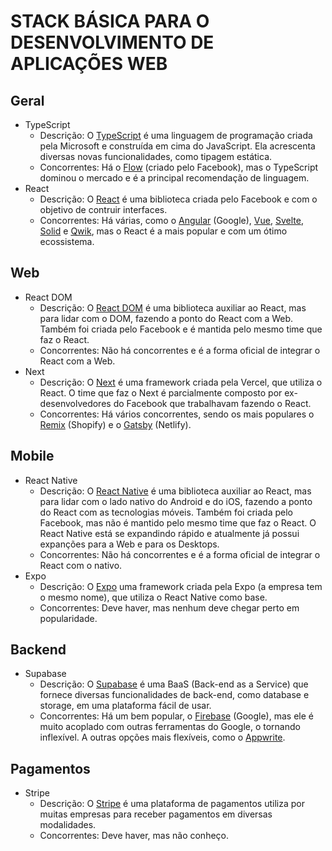 # STACK BÁSICA PARA O DESENVOLVIMENTO DE APLICAÇÕES WEB

## Geral

- TypeScript
  - Descrição: O [TypeScript](https://www.typescriptlang.org/) é uma linguagem de programação criada pela Microsoft e construída em cima do JavaScript. Ela acrescenta diversas novas funcionalidades, como tipagem estática.
  - Concorrentes: Há o [Flow](https://flow.org/) (criado pelo Facebook), mas o TypeScript dominou o mercado e é a principal recomendação de linguagem.
- React
  - Descrição: O [React](https://react.dev/) é uma biblioteca criada pelo Facebook e com o objetivo de contruir interfaces.
  - Concorrentes: Há várias, como o [Angular](https://angular.io/) (Google), [Vue](https://vuejs.org/), [Svelte](https://svelte.dev/), [Solid](https://www.solidjs.com/) e [Qwik](https://qwik.builder.io/), mas o React é a mais popular e com um ótimo ecossistema.

## Web

- React DOM
  - Descrição: O [React DOM](https://react.dev/) é uma biblioteca auxiliar ao React, mas para lidar com o DOM, fazendo a ponto do React com a Web. Também foi criada pelo Facebook e é mantida pelo mesmo time que faz o React.
  - Concorrentes: Não há concorrentes e é a forma oficial de integrar o React com a Web.
- Next
  - Descrição: O [Next](https://nextjs.org/) é uma framework criada pela Vercel, que utiliza o React. O time que faz o Next é parcialmente composto por ex-desenvolvedores do Facebook que trabalhavam fazendo o React.
  - Concorrentes: Há vários concorrentes, sendo os mais populares o [Remix](https://remix.run/) (Shopify) e o [Gatsby](https://www.gatsbyjs.com/) (Netlify).

## Mobile

- React Native
  - Descrição: O [React Native](https://reactnative.dev/) é uma biblioteca auxiliar ao React, mas para lidar com o lado nativo do Android e do iOS, fazendo a ponto do React com as tecnologias móveis. Também foi criada pelo Facebook, mas não é mantido pelo mesmo time que faz o React. O React Native está se expandindo rápido e atualmente já possui expanções para a Web e para os Desktops.
  - Concorrentes: Não há concorrentes e é a forma oficial de integrar o React com o nativo.
- Expo
  - Descrição: O [Expo](https://expo.dev/) uma framework criada pela Expo (a empresa tem o mesmo nome), que utiliza o React Native como base.
  - Concorrentes: Deve haver, mas nenhum deve chegar perto em popularidade.

## Backend

- Supabase
  - Descrição: O [Supabase](https://supabase.com/) é uma BaaS (Back-end as a Service) que fornece diversas funcionalidades de back-end, como database e storage, em uma plataforma fácil de usar.
  - Concorrentes: Há um bem popular, o [Firebase](https://firebase.google.com/?hl=pt) (Google), mas ele é muito acoplado com outras ferramentas do Google, o tornando inflexível. A outras opções mais flexíveis, como o [Appwrite](https://appwrite.io/).

## Pagamentos

- Stripe
  - Descrição: O [Stripe](https://stripe.com/br) é uma plataforma de pagamentos utiliza por muitas empresas para receber pagamentos em diversas modalidades.
  - Concorrentes: Deve haver, mas não conheço.
